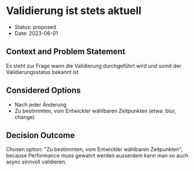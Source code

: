 # Validierung ist stets aktuell

* Status: proposed
* Date: 2023-06-01

## Context and Problem Statement

Es steht zur Frage wann die Validierung durchgeführt wird und somit der Validierungsstatus bekannt ist

## Considered Options

* Nach jeder Änderung
* Zu bestimmten, vom Entwickler wählbaren Zeitpunkten  (etwa: blur, change)

## Decision Outcome

Chosen option: "Zu bestimmten, vom Entwickler wählbaren Zeitpunkten", because Performance muss gewahrt werden ausserdem kann man so auch async sinnvoll validieren.
